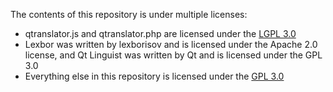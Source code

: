 The contents of this repository is under multiple licenses:
- qtranslator.js and qtranslator.php are licensed under the [LGPL 3.0](https://www.gnu.org/licenses/lgpl-3.0.html)
- Lexbor was written by lexborisov and is licensed under the Apache 2.0 license, and Qt Linguist was written by Qt and is licensed under the GPL 3.0
- Everything else in this repository is licensed under the [GPL 3.0](https://www.gnu.org/licenses/gpl-3.0.html)